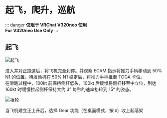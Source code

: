 # 起飞，爬升，巡航
::: danger
**仅限于 VRChat V320neo 使用**  
**For V320neo Use Only**
:::
## 起飞
![起飞](/v320neo/guide/takeoff.webp)

进入并对正跑道后，将飞机完全刹停。并观察 ECAM 指示将推力手柄移动到 50% N1 的位置。待发动机在 50% N1 稳定后，将推力手柄推至 TOGA 卡位。  
在滑跑过程中，100kt 前保持侧杆低头，100kt 后缓慢将侧杆移至中立位，到达 160kt 时缓慢拉起侧杆保持大约 3° 每秒的速率抬轮到 15° 的姿态。

![抬轮](/v320neo/guide/rotate.webp)

当飞机建立正上升后，选择 Gear 功能（在桌面模式，按 `G`）收上起落架